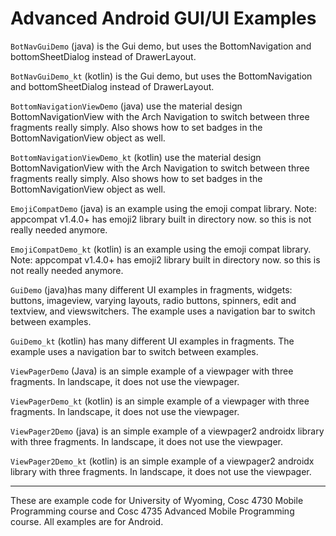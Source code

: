 Advanced Android GUI/UI Examples
===========

`BotNavGuiDemo` (java) is the Gui demo, but uses the BottomNavigation and bottomSheetDialog instead of DrawerLayout.

`BotNavGuiDemo_kt` (kotlin) is the Gui demo, but uses the BottomNavigation and bottomSheetDialog instead of DrawerLayout.

`BottomNavigationViewDemo` (java) use the material design BottomNavigationView with the Arch Navigation to switch between three fragments really simply.  Also shows how to set badges in the BottomNavigationView object as well.

`BottomNavigationViewDemo_kt` (kotlin) use the material design BottomNavigationView with the Arch Navigation to switch between three fragments really simply. Also shows how to set badges in the BottomNavigationView object as well.

`EmojiCompatDemo` (java) is an example using the emoji compat library.  Note: appcompat v1.4.0+ has emoji2 library built in directory now.  so this is not really needed anymore.

`EmojiCompatDemo_kt` (kotlin) is an example using the emoji compat library.  Note: appcompat v1.4.0+ has emoji2 library built in directory now.  so this is not really needed anymore.

`GuiDemo` (java)has many different UI examples in fragments, widgets: buttons, imageview, varying layouts, radio buttons, spinners, edit and textview, and viewswitchers.  The example uses a navigation bar to switch between examples.

`GuiDemo_kt` (kotlin) has many different UI examples in fragments.  The example uses a navigation bar to switch between examples.

`ViewPagerDemo` (Java) is an simple example of a viewpager with three fragments.  In landscape, it does not use the viewpager.

`ViewPagerDemo_kt` (kotlin) is an simple example of a viewpager with three fragments.  In landscape, it does not use the viewpager.

`ViewPager2Demo` (java) is an simple example of a viewpager2 androidx library with three fragments.  In landscape, it does not use the viewpager.

`ViewPager2Demo_kt` (kotlin) is an simple example of a viewpager2 androidx library with three fragments.  In landscape, it does not use the viewpager.

---

These are example code for University of Wyoming, Cosc 4730 Mobile Programming course and Cosc 4735 Advanced Mobile Programming course.
All examples are for Android.
